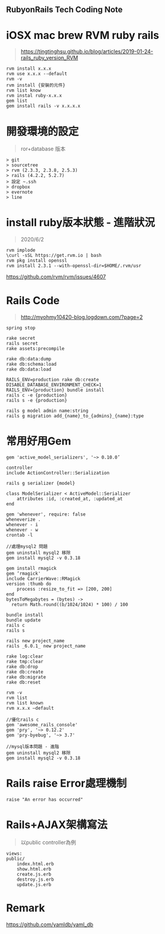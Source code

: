 ## RubyonRails Tech Coding Note      

# iOSX mac brew RVM ruby rails
> https://tingtinghsu.github.io/blog/articles/2019-01-24-rails_ruby_version_RVM
```
rvm install x.x.x
rvm use x.x.x --default
rvm -v
rvm install {安裝的元件}
rvm list know 
rvm instal ruby-x.x.x
gem list
gem install rails -v x.x.x.x
```

# 開發環境的設定
> ror+database 版本
```
> git 
> sourcetree
> rvm (2.3.3, 2.3.8, 2.5.3)
> rails (4.2.2, 5.2.7)
> 設定 ~.ssh
> dropbox
> evernote
> line
```

# install ruby版本狀態 - 進階狀況 
> 2020/6/2
``` 
rvm implode
\curl -sSL https://get.rvm.io | bash
rvm pkg install openssl
rvm install 2.3.1 --with-openssl-dir=$HOME/.rvm/usr
```
<https://github.com/rvm/rvm/issues/4607> 

# Rails Code  
> http://myohmy10420-blog.logdown.com/?page=2
```
spring stop 

rake secret
rails secret
rake assets:precompile

rake db:data:dump
rake db:schema:load
rake db:data:load
  
RAILS_ENV=production rake db:create DISABLE_DATABASE_ENVIRONMENT_CHECK=1
RAILS_ENV={production} bundle install
rails c -e {production}  
rails s -e {production} 
 
rails g model admin name:string
rails g migration add_{name}_to_{admins}_{name}:type 
```

# 常用好用Gem
```
gem 'active_model_serializers', '~> 0.10.0’

controller
include ActionController::Serialization

rails g serializer {model}

class ModelSerializer < ActiveModel::Serializer
    attributes :id, :created_at, :updated_at
end 

gem 'whenever', require: false
wheneverize .
whenever - i 
whenever - w
crontab -l 
 
//處理mysql2 問題 
gem uninstall mysql2 移除
gem install mysql2 -v 0.3.18 

gem install rmagick 
gem ‘rmagick'  
include CarrierWave::RMagick 
version :thumb do
    process :resize_to_fit => [200, 200]
end
bytesToMegabytes = (bytes) ->
  return Math.round((b/1024/1024) * 100) / 100
 
bundle install
bundle update
rails c
rails s

rails new project_name
rails _6.0.1_ new project_name

rake log:clear
rake tmp:clear
rake db:drop
rake db:create
rake db:migrate
rake db:reset

rvm -v
rvm list
rvm list known
rvm x.x.x —default  
 
//優化rails c
gem 'awesome_rails_console' 
gem 'pry', '~> 0.12.2'
gem 'pry-byebug', '~> 3.7'

//mysql版本問題 - 進階
gem uninstall mysql2 移除
gem install mysql2 -v 0.3.18  
```

# Rails raise Error處理機制
```
raise "An error has occurred"
```

# Rails+AJAX架構寫法 
> 以public controller為例 
```
views:
public/
	index.html.erb
	show.html.erb
	create.js.erb
	destroy.js.erb
	update.js.erb
```

# Remark
<https://github.com/yamldb/yaml_db>